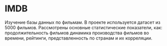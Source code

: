 # IMDB
Изучение базы данных по фильмам.
В проекте используется датасет из 5000 фильмов.
Рассмотрены основные статистические показатели, как:
 продолжительность фильмов
 динамика производства фильмов во времени,
 рейтинги, представленность по странам и их корреляции.
 
